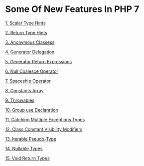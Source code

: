 Some Of New Features In PHP 7
=============================

[1.  Scalar Type Hints](../master/example/01-scalar-type-hint.php)

[2.  Return Type Hints](../master/example/02-return-type-hint.php)

[3.  Anonymous Classess](../master/example/03-anonymous-classes.php)

[4.  Generator Delegation](../master/example/04-generator-delegation.php)

[5.  Generator Return Expressions](../master/example/05-generator-get-return.php)

[6.  Null Coalesce Operator](../master/example/06-null-coalesce-operator.php)

[7.  Spaceship Operator](../master/example/07-spaceship-operator.php)

[8.  Constants Array](../master/example/08-class-constants.php)

[9.  Throwables](../master/example/09-throwables.php)

[10. Group use Declaration](../master/example/10-group-use-statements.php)

[11. Catching Multiple Exceptions Types](../master/example/11-multiple-types-exception.php)

[12. Class Constant Visibility Modifiers](../master/example/12-class-constant-visibility.php)

[13. Iterable Pseudo-Type](../master/example/13-iterable-pseudo-type.php)

[14. Nullable Types](../master/example/14-nullable-types.php)

[15. Void Return Types](../master/example/15-void-return-types.php)
